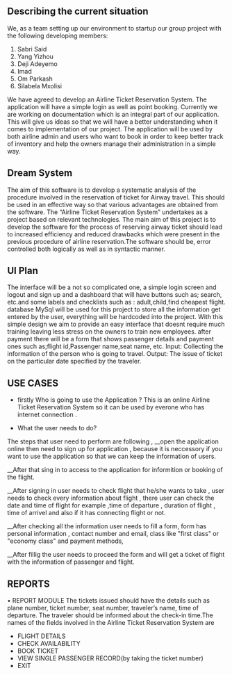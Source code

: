 ## Describing the current situation
We, as a team setting up our environment to startup our group project with the following developing members:
1. Sabri Said
2. Yang Yizhou
3. Deji Adeyemo
4. Imad
5. Om Parkash
6. Silabela Mxolisi

We have agreed to develop an Airline Ticket Reservation System. The application will have a simple login as well as point booking. Currently we are working on documentation which is an integral part of our application. This will give us ideas so that we will have a better understanding when it comes to implementation of our project. The application will be used by both airline admin and users who want to book in order to keep better track of inventory and help the owners manage their administration in a simple way. 

## Dream System 

The aim of this software is to develop a systematic analysis of the procedure involved
in the reservation of ticket for Airway travel. This should be used in an effective way so that
various advantages are obtained from the software.
The “Airline Ticket Reservation System” undertakes as a project 
based on relevant technologies. The main aim of this project is to develop the software for the
process of reserving airway ticket should lead to increased efficiency and reduced drawbacks
which were present in the previous procedure of airline reservation.The software should be,
error controlled both logically as well as in syntactic manner.

## UI Plan

The interface will be a not so complicated one, a simple login screen and logout and sign up and a dashboard that will have buttons such as; search, etc.and some labels and checklists such as : adult,child,find cheapest flight.
database MySql will be used for this project to store all the information get entered by the user, everything will be hardcoded into the project. With this simple design we aim to provide an easy interface that doesnt require much training leaving less stress on the owners to train new employees. 
after payment there will be a form that shows passenger details and payment ones such as;flight id,Passenger name,seat name, etc.
Input: Collecting the information of the person who is going to travel.
Output: The issue of ticket on the particular date specified by the traveler. 


## USE CASES 

* firstly Who is going to  use the Application ?
This is an online Airline Ticket Reservation System so it can be used by everone who has internet connection .

* What the user needs to do?

The steps that user need to perform are following  , 
 __open the application online then  need to sign up  for application , because it is neccessory if you want  to use the application so that we can keep the information of users.

 __After that sing in to access to the application for informition or booking of the flight.

 __After signing in user needs to check flight that he/she wants to take , user needs to check every information about flight , there user can check the date and time of flight for example ,time of departure , duration of flight , time of arrivel and also if it has connecting flight or not.

 __After checking all the information user needs to fill a form, form has personal information , contact number and email, class like "first class" or "economy class" and payment methods, 

 __After fillig the user needs to proceed the form and will get a ticket of flight with the information of passenger and flight.


## REPORTS
• REPORT MODULE
The tickets issued should have the details such as plane number, ticket number, seat number,
traveler’s name, time of departure. The traveler should be informed about the check-in
time.The names of the fields involved in the Airline Ticket Reservation System are
 * FLIGHT DETAILS
 * CHECK AVAILABILITY
 * BOOK TICKET
 * VIEW SINGLE PASSENGER RECORD(by taking the ticket number)
 * EXIT 












